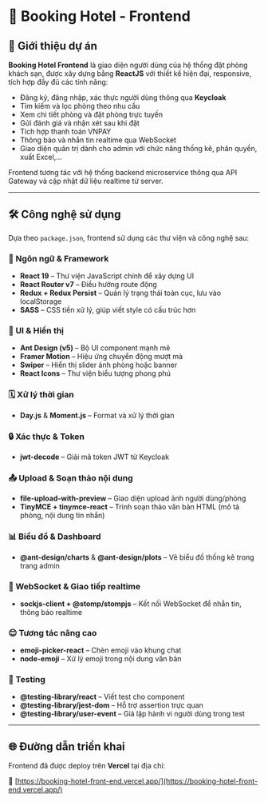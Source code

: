 # 🏨 Booking Hotel - Frontend

## 📌 Giới thiệu dự án

**Booking Hotel Frontend** là giao diện người dùng của hệ thống đặt phòng khách sạn, được xây dựng bằng **ReactJS** với thiết kế hiện đại, responsive, tích hợp đầy đủ các tính năng:

- Đăng ký, đăng nhập, xác thực người dùng thông qua **Keycloak**
- Tìm kiếm và lọc phòng theo nhu cầu
- Xem chi tiết phòng và đặt phòng trực tuyến
- Gửi đánh giá và nhận xét sau khi đặt
- Tích hợp thanh toán VNPAY
- Thông báo và nhắn tin realtime qua WebSocket
- Giao diện quản trị dành cho admin với chức năng thống kê, phân quyền, xuất Excel,...

Frontend tương tác với hệ thống backend microservice thông qua API Gateway và cập nhật dữ liệu realtime từ server.

---

## 🛠️ Công nghệ sử dụng

Dựa theo `package.json`, frontend sử dụng các thư viện và công nghệ sau:

### 🔷 Ngôn ngữ & Framework
- **React 19** – Thư viện JavaScript chính để xây dựng UI
- **React Router v7** – Điều hướng route động
- **Redux + Redux Persist** – Quản lý trạng thái toàn cục, lưu vào localStorage
- **SASS** – CSS tiền xử lý, giúp viết style có cấu trúc hơn

### 🎨 UI & Hiển thị
- **Ant Design (v5)** – Bộ UI component mạnh mẽ
- **Framer Motion** – Hiệu ứng chuyển động mượt mà
- **Swiper** – Hiển thị slider ảnh phòng hoặc banner
- **React Icons** – Thư viện biểu tượng phong phú

### 🗓️ Xử lý thời gian
- **Day.js** & **Moment.js** – Format và xử lý thời gian

### 🔒 Xác thực & Token
- **jwt-decode** – Giải mã token JWT từ Keycloak

### 📤 Upload & Soạn thảo nội dung
- **file-upload-with-preview** – Giao diện upload ảnh người dùng/phòng
- **TinyMCE + tinymce-react** – Trình soạn thảo văn bản HTML (mô tả phòng, nội dung tin nhắn)

### 📊 Biểu đồ & Dashboard
- **@ant-design/charts** & **@ant-design/plots** – Vẽ biểu đồ thống kê trong trang admin

### 💬 WebSocket & Giao tiếp realtime
- **sockjs-client + @stomp/stompjs** – Kết nối WebSocket để nhắn tin, thông báo realtime

### 😊 Tương tác nâng cao
- **emoji-picker-react** – Chèn emoji vào khung chat
- **node-emoji** – Xử lý emoji trong nội dung văn bản

### 🧪 Testing
- **@testing-library/react** – Viết test cho component
- **@testing-library/jest-dom** – Hỗ trợ assertion trực quan
- **@testing-library/user-event** – Giả lập hành vi người dùng trong test

---

## 🌐 Đường dẫn triển khai

Frontend đã được deploy trên **Vercel** tại địa chỉ:

🔗 [https://booking-hotel-front-end.vercel.app/](https://booking-hotel-front-end.vercel.app/)

